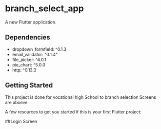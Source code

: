 # branch_select_app

A new Flutter application.

## Dependencies

  - dropdown_formfield: ^0.1.3
  - email_validator: "0.1.4"
  - file_picker: ^4.0.1
  - pie_chart: ^5.0.0
  - http: ^0.13.3

## Getting Started

This project is done for vocational high School to branch selection
Screens are aboeve

A few resources to get you started if this is your first Flutter project:

##Login Screen
